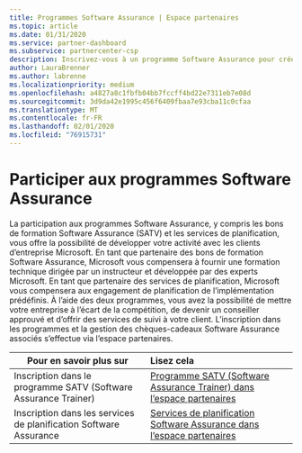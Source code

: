 ```yaml
---
title: Programmes Software Assurance | Espace partenaires
ms.topic: article
ms.date: 01/31/2020
ms.service: partner-dashboard
ms.subservice: partnercenter-csp
description: Inscrivez-vous à un programme Software Assurance pour créer des activités et être compensé pour la formation et la planification aux entreprises.
author: LauraBrenner
ms.author: labrenne
ms.localizationpriority: medium
ms.openlocfilehash: a4827a8c1fbfb04bb7fccff4bd22e7311eb7e08d
ms.sourcegitcommit: 3d9da42e1995c456f6409fbaa7e93cba11c0cfaa
ms.translationtype: MT
ms.contentlocale: fr-FR
ms.lasthandoff: 02/01/2020
ms.locfileid: "76915731"
---
```

# <a name="participate-in-software-assurance-programs"></a>Participer aux programmes Software Assurance

La participation aux programmes Software Assurance, y compris les bons de formation Software Assurance (SATV) et les services de planification, vous offre la possibilité de développer votre activité avec les clients d’entreprise Microsoft. En tant que partenaire des bons de formation Software Assurance, Microsoft vous compensera à fournir une formation technique dirigée par un instructeur et développée par des experts Microsoft. En tant que partenaire des services de planification, Microsoft vous compensera aux engagement de planification de l’implémentation prédéfinis. À l’aide des deux programmes, vous avez la possibilité de mettre votre entreprise à l’écart de la compétition, de devenir un conseiller approuvé et d’offrir des services de suivi à votre client. L’inscription dans les programmes et la gestion des chèques-cadeaux Software Assurance associés s’effectue via l’espace partenaires.

|**Pour en savoir plus sur**   |**Lisez cela**   |
|--------------------------|:------------------|
|Inscription dans le programme SATV (Software Assurance Trainer)|[Programme SATV (Software Assurance Trainer) dans l’espace partenaires](software-assurance-satv.md)|
|Inscription dans les services de planification Software Assurance|[Services de planification Software Assurance dans l’espace partenaires](software-assurance-dps.md) |